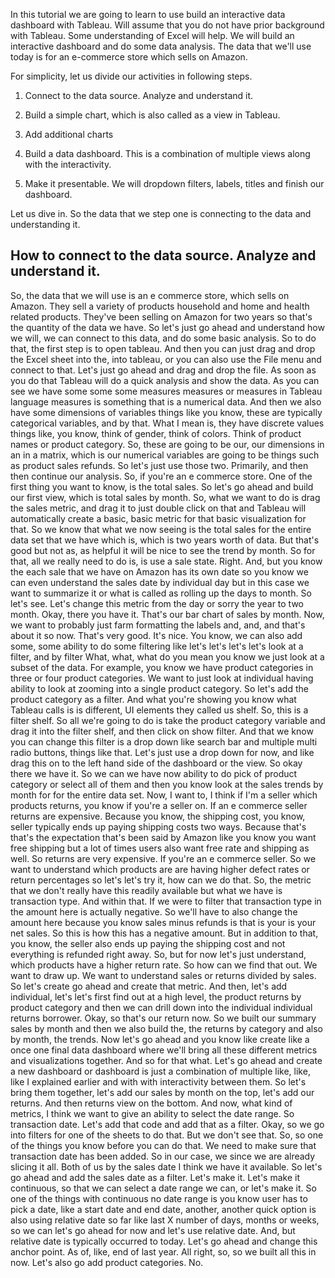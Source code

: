 In this tutorial we are going to learn to use build an interactive data dashboard with Tableau. Will assume that you do not have prior background with Tableau. Some understanding of Excel will help. We will build an interactive dashboard and do some data analysis. The data that we'll use today is for an e-commerce store which sells on Amazon.

For simplicity, let us divide our activities in following steps.

1. Connect to the data source. Analyze and understand it.

2. Build a simple chart, which is also called as a view in Tableau.

3. Add additional charts

4. Build a data dashboard.  This is a combination of multiple views along with the interactivity.

5. Make it presentable. We will dropdown filters, labels, titles and finish our dashboard.

Let us dive in. So the data that we step one is connecting to the data and understanding it.



## How to connect to the data source. Analyze and understand it.

So, the data that we will use is an e commerce store, which sells on Amazon. They sell a variety of products household and home and health related products. They've been selling on Amazon for two years so that's the quantity of the data we have. So let's just go ahead and understand how we will, we can connect to this data, and do some basic analysis. So to do that, the first step is to open tableau. And then you can just drag and drop the Excel sheet into the, into tableau, or you can also use the File menu and connect to that. Let's just go ahead and drag and drop the file. As soon as you do that Tableau will do a quick analysis and show the data. As you can see we have some some some measures measures or measures in Tableau language measures is something that is a numerical data. And then we also have some dimensions of variables things like you know, these are typically categorical variables, and by that. What I mean is, they have discrete values things like, you know, think of gender, think of colors. Think of product names or product category. So, these are going to be our, our dimensions in an in a matrix, which is our numerical variables are going to be things such as product sales refunds. So let's just use those two. Primarily, and then then continue our analysis. So, if you're an e commerce store. One of the first thing you want to know, is the total sales. So let's go ahead and build our first view, which is total sales by month. So, what we want to do is drag the sales metric, and drag it to just double click on that and Tableau will automatically create a basic, basic metric for that basic visualization for that. So we know that what we now seeing is the total sales for the entire data set that we have which is, which is two years worth of data. But that's good but not as, as helpful it will be nice to see the trend by month. So for that, all we really need to do is, is use a sale state. Right. And, but you know the each sale that we have on Amazon has its own date so you know we can even understand the sales date by individual day but in this case we want to summarize it or what is called as rolling up the days to month. So let's see. Let's change this metric from the day or sorry the year to two month. Okay, there you have it. That's our bar chart of sales by month. Now, we want to probably just farm formatting the labels and, and, and that's about it so now. That's very good. It's nice. You know, we can also add some, some ability to do some filtering like let's let's let's let's look at a filter, and by filter What, what, what do you mean you know we just look at a subset of the data. For example, you know we have product categories in three or four product categories. We want to just look at individual having ability to look at zooming into a single product category. So let's add the product category as a filter. And what you're showing you know what Tableau calls is is different, UI elements they called us shelf. So, this is a filter shelf. So all we're going to do is take the product category variable and drag it into the filter shelf, and then click on show filter. And that we know you can change this filter is a drop down like search bar and multiple multi radio buttons, things like that. Let's just use a drop down for now, and like drag this on to the left hand side of the dashboard or the view. So okay there we have it. So we can we have now ability to do pick of product category or select all of them and then you know look at the sales trends by month for for the entire data set. Now, I want to, I think if I'm a seller which products returns, you know if you're a seller on. If an e commerce seller returns are expensive. Because you know, the shipping cost, you know, seller typically ends up paying shipping costs two ways. Because that's that's the expectation that's been said by Amazon like you know you want free shipping but a lot of times users also want free rate and shipping as well. So returns are very expensive. If you're an e commerce seller. So we want to understand which products are are having higher defect rates or return percentages so let's let's try it, how can we do that. So, the metric that we don't really have this readily available but what we have is transaction type. And within that. If we were to filter that transaction type in the amount here is actually negative. So we'll have to also change the amount here because you know sales minus refunds is that is your is your net sales. So this is how this has a negative amount. But in addition to that, you know, the seller also ends up paying the shipping cost and not everything is refunded right away. So, but for now let's just understand, which products have a higher return rate. So how can we find that out. We want to draw up. We want to understand sales or returns divided by sales. So let's create go ahead and create that metric. And then, let's add individual, let's let's first find out at a high level, the product returns by product category and then we can drill down into the individual individual returns borrower. Okay, so that's our return now. So we built our summary sales by month and then we also build the, the returns by category and also by month, the trends. Now let's go ahead and you know like create like a once one final data dashboard where we'll bring all these different metrics and visualizations together. And so for that what. Let's go ahead and create a new dashboard or dashboard is just a combination of multiple like, like, like I explained earlier and with with interactivity between them. So let's bring them together, let's add our sales by month on the top, let's add our returns. And then returns view on the bottom. And now, what kind of metrics, I think we want to give an ability to select the date range. So transaction date. Let's add that code and add that as a filter. Okay, so we go into filters for one of the sheets to do that. But we don't see that. So, so one of the things you know before you can do that. We need to make sure that transaction date has been added. So in our case, we since we are already slicing it all. Both of us by the sales date I think we have it available. So let's go ahead and add the sales date as a filter. Let's make it. Let's make it continuous, so that we can select a date range we can, or let's make it. So one of the things with continuous no date range is you know user has to pick a date, like a start date and end date, another, another quick option is also using relative date so far like last X number of days, months or weeks, so we can let's go ahead for now and let's use relative date. And, but relative date is typically occurred to today. Let's go ahead and change this anchor point. As of, like, end of last year. All right, so, so we built all this in now. Let's also go add product categories. No.
